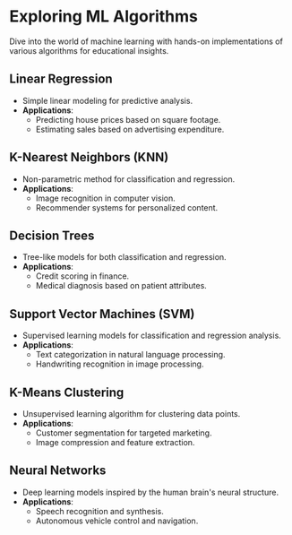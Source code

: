 # Exploring ML Algorithms

Dive into the world of machine learning with hands-on implementations of various algorithms for educational insights.

## Linear Regression

- Simple linear modeling for predictive analysis.
- **Applications**: 
  - Predicting house prices based on square footage.
  - Estimating sales based on advertising expenditure.

## K-Nearest Neighbors (KNN)

- Non-parametric method for classification and regression.
- **Applications**:
  - Image recognition in computer vision.
  - Recommender systems for personalized content.

## Decision Trees

- Tree-like models for both classification and regression.
- **Applications**:
  - Credit scoring in finance.
  - Medical diagnosis based on patient attributes.

## Support Vector Machines (SVM)

- Supervised learning models for classification and regression analysis.
- **Applications**:
  - Text categorization in natural language processing.
  - Handwriting recognition in image processing.

## K-Means Clustering

- Unsupervised learning algorithm for clustering data points.
- **Applications**:
  - Customer segmentation for targeted marketing.
  - Image compression and feature extraction.

## Neural Networks

- Deep learning models inspired by the human brain's neural structure.
- **Applications**:
  - Speech recognition and synthesis.
  - Autonomous vehicle control and navigation.



